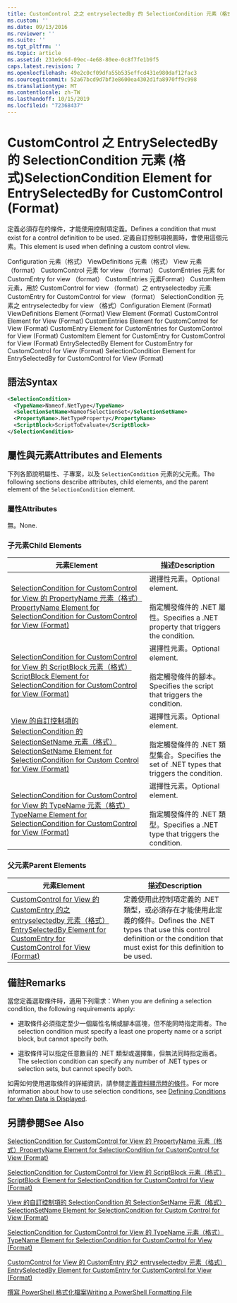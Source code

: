 ```yaml
---
title: CustomControl 之之 entryselectedby 的 SelectionCondition 元素（格式） |Microsoft Docs
ms.custom: ''
ms.date: 09/13/2016
ms.reviewer: ''
ms.suite: ''
ms.tgt_pltfrm: ''
ms.topic: article
ms.assetid: 231e9c6d-09ec-4e68-80ee-0c8f7fe1b9f5
caps.latest.revision: 7
ms.openlocfilehash: 49e2c0cf09dfa55b535effcd431e980daf12fac3
ms.sourcegitcommit: 52a67bcd9d7bf3e8600ea4302d1fa8970ff9c998
ms.translationtype: MT
ms.contentlocale: zh-TW
ms.lasthandoff: 10/15/2019
ms.locfileid: "72368437"
---
```

# <a name="selectioncondition-element-for-entryselectedby-for-customcontrol-format"></a><span data-ttu-id="0afc2-102">CustomControl 之 EntrySelectedBy 的 SelectionCondition 元素 (格式)</span><span class="sxs-lookup"><span data-stu-id="0afc2-102">SelectionCondition Element for EntrySelectedBy for CustomControl (Format)</span></span>

<span data-ttu-id="0afc2-103">定義必須存在的條件，才能使用控制項定義。</span><span class="sxs-lookup"><span data-stu-id="0afc2-103">Defines a condition that must exist for a control definition to be used.</span></span> <span data-ttu-id="0afc2-104">定義自訂控制項視圖時，會使用這個元素。</span><span class="sxs-lookup"><span data-stu-id="0afc2-104">This element is used when defining a custom control view.</span></span>

<span data-ttu-id="0afc2-105">Configuration 元素（格式） ViewDefinitions 元素（格式） View 元素（format） CustomControl 元素 for view （format） CustomEntries 元素 for CustomEntry for view （format） CustomEntries 元素Format） CustomItem 元素，用於 CustomControl for view （format）之 entryselectedby 元素 CustomEntry for CustomControl for view （format） SelectionCondition 元素之 entryselectedby for view （格式）</span><span class="sxs-lookup"><span data-stu-id="0afc2-105">Configuration Element (Format) ViewDefinitions Element (Format) View Element (Format) CustomControl Element for View (Format) CustomEntries Element for CustomControl for View (Format) CustomEntry Element for CustomEntries for CustomControl for View (Format) CustomItem Element for CustomEntry for CustomControl for View (Format) EntrySelectedBy Element for CustomEntry for CustomControl for View (Format) SelectionCondition Element for EntrySelectedBy for CustomControl for View (Format)</span></span>

## <a name="syntax"></a><span data-ttu-id="0afc2-106">語法</span><span class="sxs-lookup"><span data-stu-id="0afc2-106">Syntax</span></span>

```xml
<SelectionCondition>
  <TypeName>Nameof.NetType</TypeName>
  <SelectionSetName>NameofSelectionSet</SelectionSetName>
  <PropertyName>.NetTypeProperty</PropertyName>
  <ScriptBlock>ScriptToEvaluate</ScriptBlock>
</SelectionCondition>
```

## <a name="attributes-and-elements"></a><span data-ttu-id="0afc2-107">屬性與元素</span><span class="sxs-lookup"><span data-stu-id="0afc2-107">Attributes and Elements</span></span>

<span data-ttu-id="0afc2-108">下列各節說明屬性、子專案，以及 `SelectionCondition` 元素的父元素。</span><span class="sxs-lookup"><span data-stu-id="0afc2-108">The following sections describe attributes, child elements, and the parent element of the `SelectionCondition` element.</span></span>

### <a name="attributes"></a><span data-ttu-id="0afc2-109">屬性</span><span class="sxs-lookup"><span data-stu-id="0afc2-109">Attributes</span></span>

<span data-ttu-id="0afc2-110">無。</span><span class="sxs-lookup"><span data-stu-id="0afc2-110">None.</span></span>

### <a name="child-elements"></a><span data-ttu-id="0afc2-111">子元素</span><span class="sxs-lookup"><span data-stu-id="0afc2-111">Child Elements</span></span>

|<span data-ttu-id="0afc2-112">元素</span><span class="sxs-lookup"><span data-stu-id="0afc2-112">Element</span></span>|<span data-ttu-id="0afc2-113">描述</span><span class="sxs-lookup"><span data-stu-id="0afc2-113">Description</span></span>|
|-------------|-----------------|
|[<span data-ttu-id="0afc2-114">SelectionCondition for CustomControl for View 的 PropertyName 元素（格式）</span><span class="sxs-lookup"><span data-stu-id="0afc2-114">PropertyName Element for SelectionCondition for CustomControl for View (Format)</span></span>](./propertyname-element-for-selectioncondition-for-customcontrol-for-view-format.md)|<span data-ttu-id="0afc2-115">選擇性元素。</span><span class="sxs-lookup"><span data-stu-id="0afc2-115">Optional element.</span></span><br /><br /> <span data-ttu-id="0afc2-116">指定觸發條件的 .NET 屬性。</span><span class="sxs-lookup"><span data-stu-id="0afc2-116">Specifies a .NET property that triggers the condition.</span></span>|
|[<span data-ttu-id="0afc2-117">SelectionCondition for CustomControl for View 的 ScriptBlock 元素（格式）</span><span class="sxs-lookup"><span data-stu-id="0afc2-117">ScriptBlock Element for SelectionCondition for CustomControl for View (Format)</span></span>](./scriptblock-element-for-selectioncondition-for-customcontrol-for-view-format.md)|<span data-ttu-id="0afc2-118">選擇性元素。</span><span class="sxs-lookup"><span data-stu-id="0afc2-118">Optional element.</span></span><br /><br /> <span data-ttu-id="0afc2-119">指定觸發條件的腳本。</span><span class="sxs-lookup"><span data-stu-id="0afc2-119">Specifies the script that triggers the condition.</span></span>|
|[<span data-ttu-id="0afc2-120">View 的自訂控制項的 SelectionCondition 的 SelectionSetName 元素（格式）</span><span class="sxs-lookup"><span data-stu-id="0afc2-120">SelectionSetName Element for SelectionCondition for Custom Control for View (Format)</span></span>](./selectionsetname-element-for-selectioncondition-for-customcontrol-for-view-format.md)|<span data-ttu-id="0afc2-121">選擇性元素。</span><span class="sxs-lookup"><span data-stu-id="0afc2-121">Optional element.</span></span><br /><br /> <span data-ttu-id="0afc2-122">指定觸發條件的 .NET 類型集合。</span><span class="sxs-lookup"><span data-stu-id="0afc2-122">Specifies the set of .NET types that triggers the condition.</span></span>|
|[<span data-ttu-id="0afc2-123">SelectionCondition for CustomControl for View 的 TypeName 元素（格式）</span><span class="sxs-lookup"><span data-stu-id="0afc2-123">TypeName Element for SelectionCondition for CustomControl for View  (Format)</span></span>](./typename-element-for-selectioncondition-for-customcontrol-for-view-format.md)|<span data-ttu-id="0afc2-124">選擇性元素。</span><span class="sxs-lookup"><span data-stu-id="0afc2-124">Optional element.</span></span><br /><br /> <span data-ttu-id="0afc2-125">指定觸發條件的 .NET 類型。</span><span class="sxs-lookup"><span data-stu-id="0afc2-125">Specifies a .NET type that triggers the condition.</span></span>|

### <a name="parent-elements"></a><span data-ttu-id="0afc2-126">父元素</span><span class="sxs-lookup"><span data-stu-id="0afc2-126">Parent Elements</span></span>

|<span data-ttu-id="0afc2-127">元素</span><span class="sxs-lookup"><span data-stu-id="0afc2-127">Element</span></span>|<span data-ttu-id="0afc2-128">描述</span><span class="sxs-lookup"><span data-stu-id="0afc2-128">Description</span></span>|
|-------------|-----------------|
|[<span data-ttu-id="0afc2-129">CustomControl for View 的 CustomEntry 的之 entryselectedby 元素（格式）</span><span class="sxs-lookup"><span data-stu-id="0afc2-129">EntrySelectedBy Element for CustomEntry for CustomControl for View (Format)</span></span>](./entryselectedby-element-for-customentry-for-customcontrol-for-view-format.md)|<span data-ttu-id="0afc2-130">定義使用此控制項定義的 .NET 類型，或必須存在才能使用此定義的條件。</span><span class="sxs-lookup"><span data-stu-id="0afc2-130">Defines the .NET types that use this control definition or the condition that must exist for this definition to be used.</span></span>|

## <a name="remarks"></a><span data-ttu-id="0afc2-131">備註</span><span class="sxs-lookup"><span data-stu-id="0afc2-131">Remarks</span></span>

<span data-ttu-id="0afc2-132">當您定義選取條件時，適用下列需求：</span><span class="sxs-lookup"><span data-stu-id="0afc2-132">When you are defining a selection condition, the following requirements apply:</span></span>

- <span data-ttu-id="0afc2-133">選取條件必須指定至少一個屬性名稱或腳本區塊，但不能同時指定兩者。</span><span class="sxs-lookup"><span data-stu-id="0afc2-133">The selection condition must specify a least one property name or a script block, but cannot specify both.</span></span>

- <span data-ttu-id="0afc2-134">選取條件可以指定任意數目的 .NET 類型或選擇集，但無法同時指定兩者。</span><span class="sxs-lookup"><span data-stu-id="0afc2-134">The selection condition can specify any number of .NET types or selection sets, but cannot specify both.</span></span>

<span data-ttu-id="0afc2-135">如需如何使用選取條件的詳細資訊，請參閱[定義資料顯示時的條件](./defining-conditions-for-displaying-data.md)。</span><span class="sxs-lookup"><span data-stu-id="0afc2-135">For more information about how to use selection conditions, see [Defining Conditions for when Data is Displayed](./defining-conditions-for-displaying-data.md).</span></span>

## <a name="see-also"></a><span data-ttu-id="0afc2-136">另請參閱</span><span class="sxs-lookup"><span data-stu-id="0afc2-136">See Also</span></span>

[<span data-ttu-id="0afc2-137">SelectionCondition for CustomControl for View 的 PropertyName 元素（格式）</span><span class="sxs-lookup"><span data-stu-id="0afc2-137">PropertyName Element for SelectionCondition for CustomControl for View (Format)</span></span>](./propertyname-element-for-selectioncondition-for-customcontrol-for-view-format.md)

[<span data-ttu-id="0afc2-138">SelectionCondition for CustomControl for View 的 ScriptBlock 元素（格式）</span><span class="sxs-lookup"><span data-stu-id="0afc2-138">ScriptBlock Element for SelectionCondition for CustomControl for View (Format)</span></span>](./scriptblock-element-for-selectioncondition-for-customcontrol-for-view-format.md)

[<span data-ttu-id="0afc2-139">View 的自訂控制項的 SelectionCondition 的 SelectionSetName 元素（格式）</span><span class="sxs-lookup"><span data-stu-id="0afc2-139">SelectionSetName Element for SelectionCondition for Custom Control for View (Format)</span></span>](./selectionsetname-element-for-selectioncondition-for-customcontrol-for-view-format.md)

[<span data-ttu-id="0afc2-140">SelectionCondition for CustomControl for View 的 TypeName 元素（格式）</span><span class="sxs-lookup"><span data-stu-id="0afc2-140">TypeName Element for SelectionCondition for CustomControl for View  (Format)</span></span>](./typename-element-for-selectioncondition-for-customcontrol-for-view-format.md)

[<span data-ttu-id="0afc2-141">CustomControl for View 的 CustomEntry 的之 entryselectedby 元素（格式）</span><span class="sxs-lookup"><span data-stu-id="0afc2-141">EntrySelectedBy Element for CustomEntry for CustomControl for View (Format)</span></span>](./entryselectedby-element-for-customentry-for-customcontrol-for-view-format.md)

[<span data-ttu-id="0afc2-142">撰寫 PowerShell 格式化檔案</span><span class="sxs-lookup"><span data-stu-id="0afc2-142">Writing a PowerShell Formatting File</span></span>](./writing-a-powershell-formatting-file.md)
